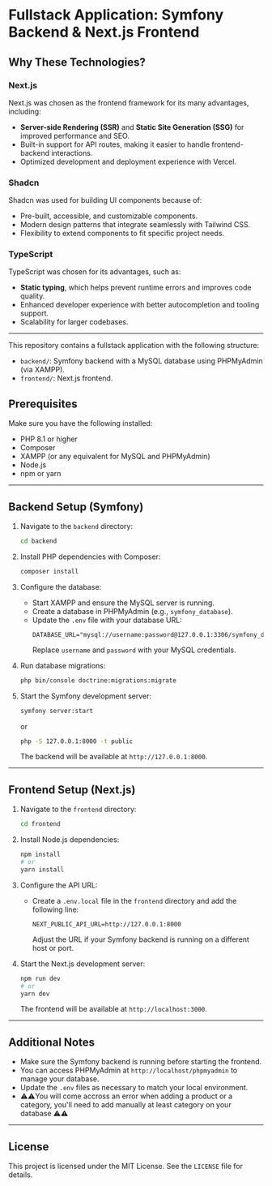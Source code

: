 # Fullstack Application: Symfony Backend & Next.js Frontend

## Why These Technologies?

### Next.js

Next.js was chosen as the frontend framework for its many advantages, including:

- **Server-side Rendering (SSR)** and **Static Site Generation (SSG)** for improved performance and SEO.
- Built-in support for API routes, making it easier to handle frontend-backend interactions.
- Optimized development and deployment experience with Vercel.

### Shadcn

Shadcn was used for building UI components because of:

- Pre-built, accessible, and customizable components.
- Modern design patterns that integrate seamlessly with Tailwind CSS.
- Flexibility to extend components to fit specific project needs.

### TypeScript

TypeScript was chosen for its advantages, such as:

- **Static typing**, which helps prevent runtime errors and improves code quality.
- Enhanced developer experience with better autocompletion and tooling support.
- Scalability for larger codebases.

---

This repository contains a fullstack application with the following structure:

- `backend/`: Symfony backend with a MySQL database using PHPMyAdmin (via XAMPP).
- `frontend/`: Next.js frontend.

## Prerequisites

Make sure you have the following installed:

- PHP 8.1 or higher
- Composer
- XAMPP (or any equivalent for MySQL and PHPMyAdmin)
- Node.js
- npm or yarn

---

## Backend Setup (Symfony)

1. Navigate to the `backend` directory:

   ```bash
   cd backend
   ```

2. Install PHP dependencies with Composer:

   ```bash
   composer install
   ```

3. Configure the database:

   - Start XAMPP and ensure the MySQL server is running.
   - Create a database in PHPMyAdmin (e.g., `symfony_database`).
   - Update the `.env` file with your database URL:
     ```env
     DATABASE_URL="mysql://username:password@127.0.0.1:3306/symfony_database"
     ```
     Replace `username` and `password` with your MySQL credentials.

4. Run database migrations:

   ```bash
   php bin/console doctrine:migrations:migrate
   ```

5. Start the Symfony development server:

   ```bash
   symfony server:start
   ```

   or

   ```bash
   php -S 127.0.0.1:8000 -t public
   ```

   The backend will be available at `http://127.0.0.1:8000`.

---

## Frontend Setup (Next.js)

1. Navigate to the `frontend` directory:

   ```bash
   cd frontend
   ```

2. Install Node.js dependencies:

   ```bash
   npm install
   # or
   yarn install
   ```

3. Configure the API URL:

   - Create a `.env.local` file in the `frontend` directory and add the following line:
     ```env
     NEXT_PUBLIC_API_URL=http://127.0.0.1:8000
     ```
     Adjust the URL if your Symfony backend is running on a different host or port.

4. Start the Next.js development server:

   ```bash
   npm run dev
   # or
   yarn dev
   ```

   The frontend will be available at `http://localhost:3000`.

---

## Additional Notes

- Make sure the Symfony backend is running before starting the frontend.
- You can access PHPMyAdmin at `http://localhost/phpmyadmin` to manage your database.
- Update the `.env` files as necessary to match your local environment.
- ⚠️⚠️You will come accross an error when adding a product or a category, you'll need to add manually at least category on your database ⚠️⚠️

---

## License

This project is licensed under the MIT License. See the `LICENSE` file for details.
